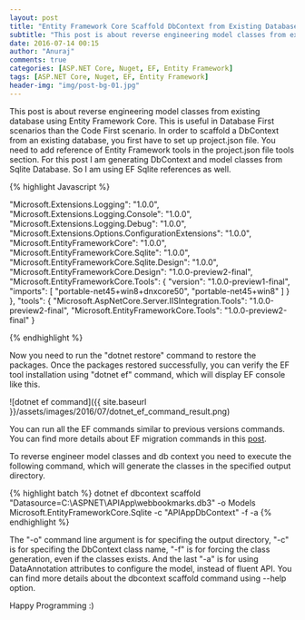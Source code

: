 ```yaml
---
layout: post
title: "Entity Framework Core Scaffold DbContext from Existing Database"
subtitle: "This post is about reverse engineering model classes from existing database using Entity Framework Core. This is useful in Database First scenarios than the Code First scenario."
date: 2016-07-14 00:15
author: "Anuraj"
comments: true
categories: [ASP.NET Core, Nuget, EF, Entity Framework]
tags: [ASP.NET Core, Nuget, EF, Entity Framework]
header-img: "img/post-bg-01.jpg"
---
```

This post is about reverse engineering model classes from existing database using Entity Framework Core. This is useful in Database First scenarios than the Code First scenario. In order to scaffold a DbContext from an existing database, you first have to set up project.json file. You need to add reference of Entity Framework tools in the project.json file tools section. For this post I am generating DbContext and model classes from Sqlite Database. So I am using EF Sqlite references as well.

{% highlight Javascript %}

  "Microsoft.Extensions.Logging": "1.0.0",
  "Microsoft.Extensions.Logging.Console": "1.0.0",
  "Microsoft.Extensions.Logging.Debug": "1.0.0",
  "Microsoft.Extensions.Options.ConfigurationExtensions": "1.0.0",
  "Microsoft.EntityFrameworkCore": "1.0.0",
  "Microsoft.EntityFrameworkCore.Sqlite": "1.0.0",
  "Microsoft.EntityFrameworkCore.Sqlite.Design": "1.0.0",
  "Microsoft.EntityFrameworkCore.Design": "1.0.0-preview2-final",
  "Microsoft.EntityFrameworkCore.Tools": {
    "version": "1.0.0-preview1-final",
    "imports": [
      "portable-net45+win8+dnxcore50",
      "portable-net45+win8"
    ]
  }
},
"tools": {
  "Microsoft.AspNetCore.Server.IISIntegration.Tools": "1.0.0-preview2-final",
  "Microsoft.EntityFrameworkCore.Tools": "1.0.0-preview2-final"
}

{% endhighlight %}

Now you need to run the "dotnet restore" command to restore the packages. Once the packages restored successfully, you can verify the EF tool installation using "dotnet ef" command, which will display EF console like this.

![dotnet ef command]({{ site.baseurl }}/assets/images/2016/07/dotnet_ef_command_result.png)

You can run all the EF commands similar to previous versions commands. You can find more details about EF migration commands in this [post](http://dotnetthoughts.net/entity-framework-7-code-first-migrations/).

To reverse engineer model classes and db context you need to execute the following command, which will generate the classes in the specified output directory.

{% highlight batch %}
dotnet ef dbcontext scaffold "Datasource=C:\ASPNET\APIApp\webbookmarks.db3" -o Models Microsoft.EntityFrameworkCore.Sqlite -c "APIAppDbContext" -f -a
{% endhighlight %}

The "-o" command line argument is for specifing the output directory, "-c" is for specifing the DbContext class name, "-f" is for forcing the class generation, even if the classes exists. And the last "-a" is for using DataAnnotation attributes to configure the model, instead of fluent API. You can find more details about the dbcontext scaffold command using --help option.

Happy Programming :)
